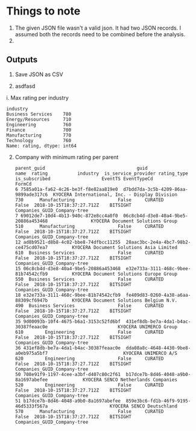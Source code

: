 # Things to note

1. The given JSON file wasn't a valid json. It had two JSON records. I assumed both the records need to be combined before the analysis.
2. 



## Outputs

1. Save JSON as CSV



2. asdfasd

  i. Max rating per industry


    industry
    Business Services    780
    Energy/Resources     710
    Engineering          760
    Finance              700
    Manufacturing        770
    Technology           760
    Name: rating, dtype: int64
    
    
  2. Company with minimum rating per parent
  
         parent_guid                                  guid                                            name  rating           industry  is_service_provider rating_type  is_subscribed                   EventTS EventTypeCd                       FormCd
         6 7585a01a-fa62-4c26-be3f-f8e82aa819e0  d7bdd7da-3c5b-4209-86aa-9899ade317c6  KYOCERA International, Inc. - Display Division     730      Manufacturing                False     CURATED          False  2018-10-15T18:37:27.712Z    BITSIGHT  Companies_GUID_Company-tree
         7 69012de7-10d4-4b13-940c-872e8cc4a0f0  06c8cb4d-d3e8-40a4-9be5-20886a453468                KYOCERA Document Solutions Group     510      Manufacturing                False     CURATED          False  2018-10-15T18:37:27.712Z    BITSIGHT  Companies_GUID_Company-tree
         12 ad8b9521-d8b8-4c02-bbe8-74dfbcc11255  28aac3bc-2e4a-4bc7-98b2-ce475cd07ea7         KYOCERA Document Solutions Asia Limited     610  Business Services                False     CURATED          False  2018-10-15T18:37:27.712Z    BITSIGHT  Companies_GUID_Company-tree
         15 06c8cb4d-d3e8-40a4-9be5-20886a453468  e32e733a-3111-468c-9bee-81b74542cfb9         KYOCERA Document Solutions Europe Group     550  Business Services                False     CURATED          False  2018-10-15T18:37:27.712Z    BITSIGHT  Companies_GUID_Company-tree
         18 e32e733a-3111-468c-9bee-81b74542cfb9  fe409d83-0260-4a38-a6aa-88309cf6947b         KYOCERA Document Solutions Belgium N.V.     490  Business Services                False     CURATED          False  2018-10-15T18:37:27.712Z    BITSIGHT  Companies_GUID_Company-tree
         35 9d00093b-10f4-4675-b6a1-3153c52fd6bf  431ef8db-be7a-4da1-b4ac-30387feaac0e                          KYOCERA UNIMERCO Group     610        Engineering                False     CURATED          False  2018-10-15T18:37:27.712Z    BITSIGHT  Companies_GUID_Company-tree
         36 431ef8db-be7a-4da1-b4ac-30387feaac0e  dda08a8c-4648-4430-9be8-a0eb975a5bf7                            KYOCERA UNIMERCO A/S     620        Engineering                False     CURATED          False  2018-10-15T18:37:27.712Z    BITSIGHT  Companies_GUID_Company-tree
         50 708e91f9-1197-4cee-a3bf-d407c80c2f61  b17dce7b-8d46-4048-a9b0-8a1697abefee             KYOCERA SENCO Netherlands Companies     520        Engineering                False     CURATED          False  2018-10-15T18:37:27.712Z    BITSIGHT  Companies_GUID_Company-tree
         51 b17dce7b-8d46-4048-a9b0-8a1697abefee  859e3bc6-fd1b-46f9-9195-46d5333f567a                       KYOCERA SENCO Deutschland     570      Manufacturing                False     CURATED          False  2018-10-15T18:37:27.712Z    BITSIGHT  Companies_GUID_Company-tree
